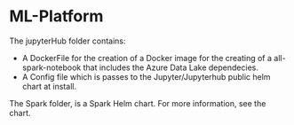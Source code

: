 # ML-Platform

The jupyterHub folder contains:
  - A DockerFile for the creation of a Docker image for the creating of a all-spark-notebook that includes the Azure Data Lake dependecies.
  - A Config file which is passes to the Jupyter/Jupyterhub public helm chart at install. 


The Spark folder, is a Spark Helm chart.
For more information, see the chart. 
